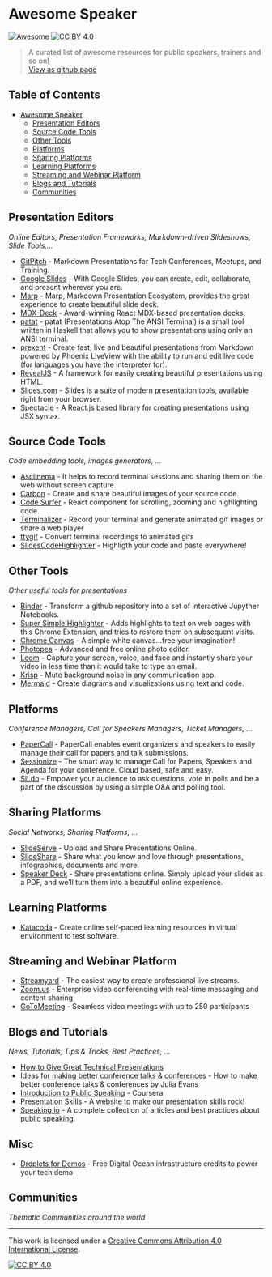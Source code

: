 # Awesome Speaker 
[![Awesome](https://cdn.rawgit.com/sindresorhus/awesome/d7305f38d29fed78fa85652e3a63e154dd8e8829/media/badge.svg)](https://github.com/sindresorhus/awesome#readme) [![CC BY 4.0][cc-by-shield]][cc-by]
> A curated list of awesome resources for public speakers, trainers and so on!  
[View as github page](https://fsciuti.github.io/awesome-speaker)

## Table of Contents
- [Awesome Speaker](#awesome-speaker)
    - [Presentation Editors](#presentation-editors)
    - [Source Code Tools](#source-code-tools)
    - [Other Tools](#other-tools)
    - [Platforms](#platforms)
    - [Sharing Platforms](#sharing-platforms)
    - [Learning Platforms](#learning-platforms)
    - [Streaming and Webinar Platform](#streaming-and-webinar-platform)
    - [Blogs and Tutorials](#blogs-and-tutorials)
    - [Communities](#communities)    

## Presentation Editors
*Online Editors, Presentation Frameworks, Markdown-driven Slideshows, Slide Tools,...*
- [GitPitch](https://gitpitch.com/) - Markdown Presentations for Tech Conferences, Meetups, and Training.
- [Google Slides](https://www.google.it/intl/en/slides/about/) - With Google Slides, you can create, edit, collaborate, and present wherever you are.
- [Marp](https://marp.app/) - Marp, Markdown Presentation Ecosystem, provides the great experience to create beautiful slide deck.
- [MDX-Deck](https://github.com/jxnblk/mdx-deck) - Award-winning React MDX-based presentation decks.
- [patat](https://github.com/jaspervdj/patat) - patat (Presentations Atop The ANSI Terminal) is a small tool written in Haskell that allows you to show presentations using only an ANSI terminal.
- [prexent](https://github.com/fiqus/prexent) - Create fast, live and beautiful presentations from Markdown powered by Phoenix LiveView with the ability to run and edit live code (for languages you have the interpreter for).
- [RevealJS](https://revealjs.com/) - A framework for easily creating beautiful presentations using HTML.
- [Slides.com](https://slides.com/) - Slides is a suite of modern presentation tools, available right from your browser.
- [Spectacle](https://formidable.com/open-source/spectacle/) - A React.js based library for creating presentations using JSX syntax.

## Source Code Tools
*Code embedding tools, images generators, ...*
- [Asciinema](https://asciinema.org/) - It helps to record terminal sessions and sharing them on the web without screen capture. 
- [Carbon](https://carbon.now.sh/) - Create and share beautiful images of your source code.
- [Code Surfer](https://github.com/pomber/code-surfer) - React component for scrolling, zooming and highlighting code.
- [Terminalizer](https://terminalizer.com/) - Record your terminal and generate animated gif images or share a web player
- [ttygif](https://github.com/icholy/ttygif) - Convert terminal recordings to animated gifs
- [SlidesCodeHighlighter](https://romannurik.github.io/SlidesCodeHighlighter/) - Highligth your code and paste everywhere!

## Other Tools
*Other useful tools for presentations*
- [Binder](https://mybinder.org/) - Transform a github repository into a set of interactive Jupyther Notebooks.
- [Super Simple Highlighter](https://chrome.google.com/webstore/detail/super-simple-highlighter/hhlhjgianpocpoppaiihmlpgcoehlhio) - Adds highlights to text on web pages with this Chrome Extension, and tries to restore them on subsequent visits.
- [Chrome Canvas](https://canvas.apps.chrome/) - A simple white canvas...free your imagination!
- [Photopea](https://photopea.com) - Advanced and free online photo editor.
- [Loom](https://www.loom.com) - Capture your screen, voice, and face and instantly share your video in less time than it would take to type an email.
- [Krisp](https://krisp.ai) - Mute background noise in any communication app.
- [Mermaid](https://mermaid-js.github.io/mermaid/#/) - Create diagrams and visualizations using text and code.

## Platforms
*Conference Managers, Call for Speakers Managers, Ticket Managers, ...*
- [PaperCall](https://www.papercall.io/) - PaperCall enables event organizers and speakers to easily manage their call for papers and talk submissions.
- [Sessionize](https://sessionize.com/) - The smart way to manage Call for Papers, Speakers and Agenda for your conference. Cloud based, safe and easy.
- [Sli.do](https://www.sli.do/) - Empower your audience to ask questions, vote in polls and be a part of the discussion by using a simple Q&A and polling tool.

## Sharing Platforms
*Social Networks, Sharing Platforms, ...*
- [SlideServe](https://www.slideserve.com) - Upload and Share Presentations Online.
- [SlideShare](https://www.slideshare.net/) - Share what you know and love through presentations, infographics, documents and more.
- [Speaker Deck](https://speakerdeck.com/) - Share presentations online. Simply upload your slides as a PDF, and we’ll turn them into a beautiful online experience.

## Learning Platforms
- [Katacoda](https://katacoda.com/) - Create online self-paced learning resources in virtual environment to test software. 

## Streaming and Webinar Platform
- [Streamyard](https://streamyard.com/) - The easiest way to create professional live streams.
- [Zoom.us](https://zoom.us/) - Enterprise video conferencing with real-time messaging and content sharing
- [GoToMeeting](https://www.gotomeeting.com/en-gb) -  Seamless video meetings with up to 250 participants

## Blogs and Tutorials
*News, Tutorials, Tips & Tricks, Best Practices, ...*
- [How to Give Great Technical Presentations](https://dev.to/stephenfluin/how-to-give-great-technical-presentations-2j76)
- [Ideas for making better conference talks & conferences](https://jvns.ca/blog/2016/06/06/make-better-conference-talks/) - 
How to make better conference talks & conferences by Julia Evans
- [Introduction to Public Speaking](https://www.coursera.org/learn/public-speaking) - Coursera
- [Presentation Skills](https://presentationskills.me/) -  A website to make our presentation skills rock!
- [Speaking.io](https://speaking.io/) - A complete collection of articles and best practices about public speaking.

## Misc
- [Droplets for Demos](https://www.digitalocean.com/droplets-for-demos/) - Free Digital Ocean infrastructure credits to power your tech demo

## Communities
*Thematic Communities around the world*

---
This work is licensed under a [Creative Commons Attribution 4.0 International
License][cc-by].

[![CC BY 4.0][cc-by-image]][cc-by]

[cc-by]: http://creativecommons.org/licenses/by/4.0/
[cc-by-image]: https://i.creativecommons.org/l/by/4.0/88x31.png
[cc-by-shield]: https://img.shields.io/badge/License-CC%20BY%204.0-lightgrey.svg
